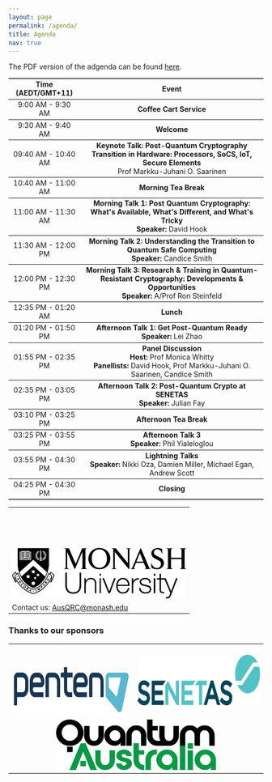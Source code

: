 ```yaml
---
layout: page
permalink: /agenda/
title: Agenda
nav: true
---
```


The PDF version of the adgenda can be found [here](/assets/pdf/agenda.pdf).

<table border=1 frame=hsides rules=rows>
    <tr style="text-align: center;">
        <td><strong class="h4">Time (AEDT/GMT+11)</strong></td>
        <td colspan="2" style="vertical-align: middle"><strong class="h4">Event</strong></td>
    </tr>
    <tr style="text-align: center;">
        <td>9:00 AM - 9:30 AM</td>
        <td colspan="2" style="vertical-align: middle"><strong>Coffee Cart Service</strong></td>
    </tr>
    <tr style="text-align: center;">
        <td>9:30 AM - 9:40 AM</td>
        <td colspan="2" style="vertical-align: middle"><strong>Welcome</strong></td>
    </tr>
    <tr style="text-align: center;">
        <td style="vertical-align: middle">09:40 AM - 10:40 AM</td>
        <td colspan="2"><strong>Keynote Talk: Post-Quantum Cryptography Transition in Hardware: Processors, SoCS, IoT, Secure Elements</strong><br>Prof Markku-Juhani O. Saarinen</td>
    </tr>
    <tr style="text-align: center;">
        <td style="vertical-align: middle">10:40 AM - 11:00 AM</td>
        <td colspan="2"><strong>Morning Tea Break</strong></td>
    </tr>
    <tr style="text-align: center;">
        <td style="vertical-align: middle">11:00 AM - 11:30 AM</td>
        <td colspan="2"><strong>Morning Talk 1: Post Quantum Cryptography: What's Available, What's Different, and What's Tricky</strong><br><strong>Speaker: </strong>David Hook</td>
    </tr>
    <tr style="text-align: center;">
        <td style="vertical-align: middle">11:30 AM - 12:00 PM</td>
        <td colspan="2"><strong>Morning Talk 2: Understanding the Transition to Quantum Safe Computing</strong><br><strong>Speaker: </strong>Candice Smith</td>
    </tr>
    <tr style="text-align: center;">
        <td style="vertical-align: middle">12:00 PM - 12:30 PM</td>
        <td colspan="2"><strong>Morning Talk 3: Research & Training in Quantum-Resistant Cryptography: Developments & Opportunities</strong><br><strong>Speaker: </strong>A/Prof Ron Steinfeld</td>
    </tr>
    <tr style="text-align: center;">
        <td style="vertical-align: middle">12:35 PM - 01:20 AM</td>
        <td colspan="2"><strong>Lunch</strong></td>
    </tr>
    <tr style="text-align: center;">
        <td style="vertical-align: middle">01:20 PM - 01:50 PM</td>
        <td colspan="2"><strong>Afternoon Talk 1: Get Post-Quantum Ready</strong><br><strong>Speaker: </strong>Lei Zhao</td>
    </tr>
    <tr style="text-align: center;">
        <td style="vertical-align: middle">01:55 PM - 02:35 PM</td>
        <td colspan="2"><strong>Panel Discussion</strong><br><strong>Host: </strong>Prof Monica Whitty<br><strong>Panellists: </strong>David Hook, Prof Markku-Juhani O. Saarinen, Candice Smith</td>
    </tr>
    <tr style="text-align: center;">
        <td style="vertical-align: middle">02:35 PM - 03:05 PM</td>
        <td colspan="2"><strong>Afternoon Talk 2: Post-Quantum Crypto at SENETAS</strong><br><strong>Speaker: </strong>Julian Fay</td>
    </tr>
    <tr style="text-align: center;">
        <td style="vertical-align: middle">03:10 PM - 03:25 PM</td>
        <td colspan="2"><strong>Afternoon Tea Break</strong></td>
    </tr>
    <tr style="text-align: center;">
        <td style="vertical-align: middle">03:25 PM - 03:55 PM</td>
        <td colspan="2"><strong>Afternoon Talk 3</strong><br><strong>Speaker: </strong>Phil Yialeloglou</td>
    </tr>
    <tr style="text-align: center;">
        <td style="vertical-align: middle">03:55 PM - 04:30 PM</td>
        <td colspan="2"><strong>Lightning Talks</strong><br><strong>Speaker: </strong>Nikki Oza, Damien Miller, Michael Egan, Andrew Scott</td>
    </tr>
    <tr style="text-align: center;">
        <td>04:25 PM - 04:30 PM</td>
        <td colspan="2" style="vertical-align: middle"><strong>Closing</strong></td>
    </tr>
</table>

<table style="width:100%; border:none">
  <tr>
    <td style="text-align:center;border:none;padding-top: 80px;"><img src="/assets/img/monash.png" height="100"></td>
  </tr>
  <tr>
    <td style="text-align:left;border:none">Contact us: <a href="mailto:AusQRC@monash.edu">AusQRC@monash.edu</a></td>
  </tr>
</table>

### Thanks to our sponsors
<table style="width:100%; border:none">
  <tr>
    <td style="text-align:center;border:none;padding-top:40px"><img src="/assets/img/penten.png" height="100"></td>
    <td style="text-align:center;vertical-align:center;border:none"><img src="/assets/img/senetas.webp" height="100"></td>
  </tr>
  <tr>
    <td colspan="2" style="text-align:center;vertical-align:center;border:none;"><img src="/assets/img/qa.png" height="100"></td>
  </tr>
</table>